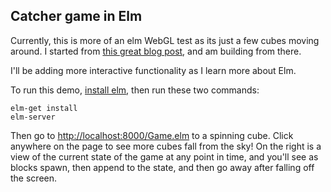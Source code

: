 Catcher game in Elm
--------------------

Currently, this is more of an elm WebGL test as its just a few cubes moving around.  I started from [this great blog post](http://elm-lang.org/blog/announce/0.12.3.elm), and am building from there.

I'll be adding more interactive functionality as I learn more about Elm.

To run this demo, [install elm](https://github.com/elm-lang/elm-platform/blob/master/README.md#elm-platform), then run these two commands:

    elm-get install
    elm-server

Then go to [http://localhost:8000/Game.elm](http://localhost:8000/Game.elm) to a spinning cube. Click anywhere on the page to see more cubes fall from the sky! On the right is a view of the current state of the game at any point in time, and you'll see as blocks spawn, then append to the state, and then go away after falling off the screen.
